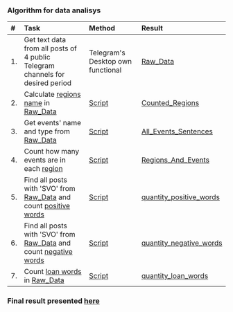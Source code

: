 ### Algorithm for data analisys

|#| Task   | Method  | Result  |
|:------| :------| :------ | :------ |
|1.|Get text data from all posts of 4 public Telegram channels for desired period|Telegram's Desktop own functional|[Raw_Data](https://github.com/romashkoyp/Telegram/blob/master/Analyze_12.01.2025/four_channels.json)|
|2.|Calculate [regions name](https://github.com/romashkoyp/Telegram/blob/master/Analyze_12.01.2025/russian_regions_vocabulary.csv) in [Raw_Data](https://github.com/romashkoyp/Telegram/blob/master/Analyze_12.01.2025/four_channels.json)|[Script](https://github.com/romashkoyp/Telegram/blob/master/08_region_quantity.py)|[Counted_Regions](https://github.com/romashkoyp/Telegram/blob/master/Analyze_12.01.2025/region_quantity.txt)|
|3.|Get events' name and type from [Raw_Data](https://github.com/romashkoyp/Telegram/blob/master/Analyze_12.01.2025/four_channels.json)|[Script](https://github.com/romashkoyp/Telegram/blob/master/06_search_events_sentences.py)|[All_Events_Sentences](https://github.com/romashkoyp/Telegram/blob/master/Analyze_12.01.2025/all_events_sentences.json)|
|4.|Count how many events are in each [region](https://github.com/romashkoyp/Telegram/blob/master/Analyze_12.01.2025/russian_regions_vocabulary.csv)|[Script](https://github.com/romashkoyp/Telegram/blob/master/07_event_region.py)|[Regions_And_Events](https://github.com/romashkoyp/Telegram/blob/master/Analyze_12.01.2025/event_region.txt)|
|5.|Find all posts with 'SVO' from [Raw_Data](https://github.com/romashkoyp/Telegram/blob/master/Analyze_12.01.2025/four_channels.json) and count [positive words](https://github.com/romashkoyp/Telegram/blob/master/Analyze_12.01.2025/words_vocabulary_positive.csv)|[Script](https://github.com/romashkoyp/Telegram/blob/master/08_count_words_from_list.py)|[quantity_positive_words](https://github.com/romashkoyp/Telegram/blob/master/Analyze_12.01.2025/word_quantity_positive.txt)|
|6.|Find all posts with 'SVO' from [Raw_Data](https://github.com/romashkoyp/Telegram/blob/master/Analyze_12.01.2025/four_channels.json) and count [negative words](https://github.com/romashkoyp/Telegram/blob/master/Analyze_12.01.2025/words_vocabulary_negative.csv)|[Script](https://github.com/romashkoyp/Telegram/blob/master/08_count_words_from_list.py)|[quantity_negative_words](https://github.com/romashkoyp/Telegram/blob/master/Analyze_12.01.2025/word_quantity_negative.txt)|
|7.|Count [loan words](https://github.com/romashkoyp/Telegram/blob/master/Analyze_12.01.2025/words_vocabulary_eng.csv) in [Raw_Data](https://github.com/romashkoyp/Telegram/blob/master/Analyze_12.01.2025/four_channels.json)|[Script](https://github.com/romashkoyp/Telegram/blob/master/08_count_words_from_list.py)|[quantity_loan_words](https://github.com/romashkoyp/Telegram/blob/master/Analyze_12.01.2025/word_quantity_eng.txt)|

### Final result presented [here](https://github.com/romashkoyp/Telegram/blob/master/Analyze_12.01.2025/result_12.01.2025.xlsx)